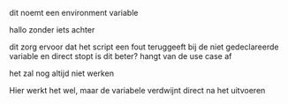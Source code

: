 dit noemt een environment variable

hallo zonder iets achter

dit zorg ervoor dat het script een fout teruggeeft bij de niet gedeclareerde variable en direct stopt
is dit beter? hangt van de use case af 

het zal nog altijd niet werken

Hier werkt het wel, maar de variabele verdwijnt direct na het uitvoeren